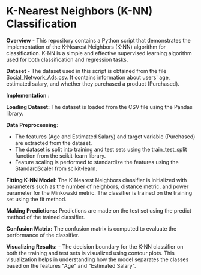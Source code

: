 # **K-Nearest Neighbors (K-NN) Classification**

**Overview** - This repository contains a Python script that demonstrates the implementation of the K-Nearest Neighbors (K-NN) algorithm for classification. K-NN is a simple and effective supervised learning algorithm used for both classification and regression tasks.

**Dataset** - The dataset used in this script is obtained from the file Social_Network_Ads.csv. It contains information about users' age, estimated salary, and whether they purchased a product (Purchased).

**Implementation** : 

**Loading Dataset:** The dataset is loaded from the CSV file using the Pandas library.

**Data Preprocessing**:
- The features (Age and Estimated Salary) and target variable (Purchased) are extracted from the dataset.
- The dataset is split into training and test sets using the train_test_split function from the scikit-learn library.
- Feature scaling is performed to standardize the features using the StandardScaler from scikit-learn.

**Fitting K-NN Model**: The K-Nearest Neighbors classifier is initialized with parameters such as the number of neighbors, distance metric, and power parameter for the Minkowski metric. The classifier is trained on the training set using the fit method.

**Making Predictions:** Predictions are made on the test set using the predict method of the trained classifier.

**Confusion Matrix:** The confusion matrix is computed to evaluate the performance of the classifier.

**Visualizing Results:** - The decision boundary for the K-NN classifier on both the training and test sets is visualized using contour plots. This visualization helps in understanding how the model separates the classes based on the features "Age" and "Estimated Salary".
